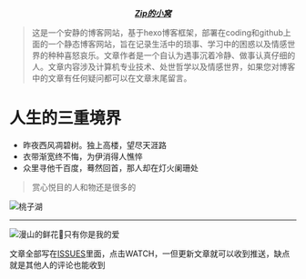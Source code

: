 <p align=center style="font-weight: bold"><i><b><u>Zip的小窝</i></b></u></a></p>

> 这是一个安静的博客网站，基于hexo博客框架，部署在coding和github上面的一个静态博客网站，旨在记录生活中的琐事、学习中的困惑以及情感世界的种种喜怒哀乐。文章作者是一个自认为遇事沉着冷静、做事认真仔细的人。文章内容涉及计算机专业技术、处世哲学以及情感世界，如果您对博客中的文章有任何疑问都可以在文章末尾留言。

# 人生的三重境界

- 昨夜西风凋碧树。独上高楼，望尽天涯路
- 衣带渐宽终不悔，为伊消得人憔悴
- 众里寻他千百度，蓦然回首，那人却在灯火阑珊处

> 赏心悦目的人和物还是很多的

![桃子湖](https://i.loli.net/2018/10/06/5bb815d8e14fd.jpg)

---

![漫山的鲜花💐只有你是我的爱](https://i.loli.net/2018/10/28/5bd5357e34b07.jpg)

文章全部写在[ISSUES](https://github.com/ourfor/Blog/issues)里面，点击WATCH，一但更新文章就可以收到推送，缺点就是其他人的评论也能收到
